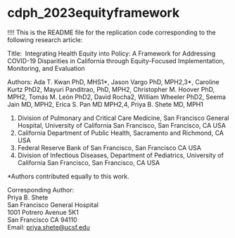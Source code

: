 # cdph_2023equityframework

!!!! This is the README file for the replication code corresponding to the following research article:<br/>

Title:  Integrating Health Equity into Policy: A Framework for Addressing COVID-19 Disparities in California through Equity-Focused Implementation, Monitoring, and Evaluation<br/>

Authors: Ada T. Kwan PhD, MHS1*, Jason Vargo PhD, MPH2,3*, Caroline Kurtz PhD2, Mayuri Panditrao, PhD, MPH2, Christopher M. Hoover PhD, MPH2, Tomás M. León PhD2, David Rocha2, William Wheeler PhD2, Seema Jain MD, MPH2, Erica S. Pan MD MPH2,4, Priya B. Shete MD, MPH1<br/>
1. Division of Pulmonary and Critical Care Medicine, San Francisco General Hospital, University of California San Francisco, San Francisco, CA USA <br/>
2. California Department of Public Health, Sacramento and Richmond, CA USA <br/>
3. Federal Reserve Bank of San Francisco, San Francisco CA USA <br/>
4. Division of Infectious Diseases, Department of Pediatrics, University of California San Francisco, San Francisco, CA USA <br/>

*Authors contributed equally to this work.<br/>

Corresponding Author:\
Priya B. Shete\
San Francisco General Hospital \
1001 Potrero Avenue 5K1\
San Francisco CA 94110\
Email: priya.shete@ucsf.edu\
 
 
